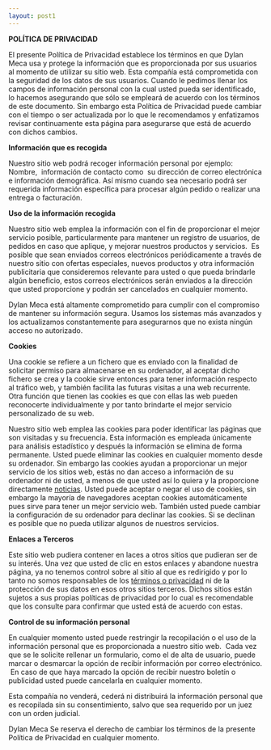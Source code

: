 ```yaml
---
layout: post1
---
```


<p><strong>POLÍTICA DE PRIVACIDAD</strong></p><p>El presente Política de Privacidad establece los términos en que Dylan Meca usa y protege la información que es proporcionada por sus usuarios al momento de utilizar su sitio web. Esta compañía está comprometida con la seguridad de los datos de sus usuarios. Cuando le pedimos llenar los campos de información personal con la cual usted pueda ser identificado, lo hacemos asegurando que sólo se empleará de acuerdo con los términos de este documento. Sin embargo esta Política de Privacidad puede cambiar con el tiempo o ser actualizada por lo que le recomendamos y enfatizamos revisar continuamente esta página para asegurarse que está de acuerdo con dichos cambios.</p><p><strong>Información que es recogida</strong></p><p>Nuestro sitio web podrá recoger información personal por ejemplo: Nombre,&nbsp; información de contacto como&nbsp; su dirección de correo electrónica e información demográfica. Así mismo cuando sea necesario podrá ser requerida información específica para procesar algún pedido o realizar una entrega o facturación.</p><p><strong>Uso de la información recogida</strong></p><p>Nuestro sitio web emplea la información con el fin de proporcionar el mejor servicio posible, particularmente para mantener un registro de usuarios, de pedidos en caso que aplique, y mejorar nuestros productos y servicios. &nbsp;Es posible que sean enviados correos electrónicos periódicamente a través de nuestro sitio con ofertas especiales, nuevos productos y otra información publicitaria que consideremos relevante para usted o que pueda brindarle algún beneficio, estos correos electrónicos serán enviados a la dirección que usted proporcione y podrán ser cancelados en cualquier momento.</p><p>Dylan Meca está altamente comprometido para cumplir con el compromiso de mantener su información segura. Usamos los sistemas más avanzados y los actualizamos constantemente para asegurarnos que no exista ningún acceso no autorizado.</p><p><strong>Cookies</strong></p><p>Una cookie se refiere a un fichero que es enviado con la finalidad de solicitar permiso para almacenarse en su ordenador, al aceptar dicho fichero se crea y la cookie sirve entonces para tener información respecto al tráfico web, y también facilita las futuras visitas a una web recurrente. Otra función que tienen las cookies es que con ellas las web pueden reconocerte individualmente y por tanto brindarte el mejor servicio personalizado de su web.</p><p>Nuestro sitio web emplea las cookies para poder identificar las páginas que son visitadas y su frecuencia. Esta información es empleada únicamente para análisis estadístico y después la información se elimina de forma permanente. Usted puede eliminar las cookies en cualquier momento desde su ordenador. Sin embargo las cookies ayudan a proporcionar un mejor servicio de los sitios web, estás no dan acceso a información de su ordenador ni de usted, a menos de que usted así lo quiera y la proporcione directamente <a href="https://noticiasvillarrealcf.es/" target="_blank">noticias</a>. Usted puede aceptar o negar el uso de cookies, sin embargo la mayoría de navegadores aceptan cookies automáticamente pues sirve para tener un mejor servicio web. También usted puede cambiar la configuración de su ordenador para declinar las cookies. Si se declinan es posible que no pueda utilizar algunos de nuestros servicios.</p><p><strong>Enlaces a Terceros</strong></p><p>Este sitio web pudiera contener en laces a otros sitios que pudieran ser de su interés. Una vez que usted de clic en estos enlaces y abandone nuestra página, ya no tenemos control sobre al sitio al que es redirigido y por lo tanto no somos responsables de los <a href="https://plantillaterminosycondicionestiendaonline.com/" target="_blank">términos o privacidad</a> ni de la protección de sus datos en esos otros sitios terceros. Dichos sitios están sujetos a sus propias políticas de privacidad por lo cual es recomendable que los consulte para confirmar que usted está de acuerdo con estas.</p><p><strong>Control de su información personal</strong></p><p>En cualquier momento usted puede restringir la recopilación o el uso de la información personal que es proporcionada a nuestro sitio web.&nbsp; Cada vez que se le solicite rellenar un formulario, como el de alta de usuario, puede marcar o desmarcar la opción de recibir información por correo electrónico. &nbsp;En caso de que haya marcado la opción de recibir nuestro boletín o publicidad usted puede cancelarla en cualquier momento.</p><p>Esta compañía no venderá, cederá ni distribuirá la información personal que es recopilada sin su consentimiento, salvo que sea requerido por un juez con un orden judicial.</p><p>Dylan Meca Se reserva el derecho de cambiar los términos de la presente Política de Privacidad en cualquier momento.</p>
